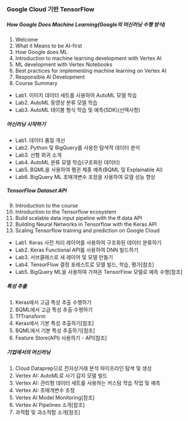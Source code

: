 ### Google Cloud 기반 TensorFlow

##### How Google Does Machine Learning(Google의 머신러닝 수행 방식)

1. Welcome
2. What it Means to be AI-first
3. How Google does ML
4. Introduction to machine learning development with Vertex AI
5. ML development with Vertex Notebooks
6. Best practices for implementing machine learning on Vertex AI
7. Responsible AI Development
8. Course Summary

- Lab1. 이미지 데이터 세트를 사용하여 AutoML 모델 학습
- Lab2. AutoML 동영상 분류 모델 학습
- Lab3. AutoML 테이블 형식 학습 및 예측(SDK)(선택사항)

##### 머신러닝 시작하기

- Lab1. 데이터 품질 개선
- Lab2. Python 및 BigQuery를 사용한 탐색적 데이터 분석
- Lab3. 선형 회귀 소개
- Lab4. AutoML 분류 모델 학습(구조화된 데이터)
- Lab5. BQML을 사용하여 펭귄 체중 예측(BQML 및 Explainable AI)
- Lab6. BigQuery ML 초매개변수 조정을 사용하여 모델 성능 향상

##### TensorFlow Dataset API

9. Introduction to the course
10. Introduction to the Tensorflow ecosystem
11. Build scalable data input pipeline with the tf.data API
12. Building Neural Networks in Tensorflow with the Keras API
13. Scaling Tensorflow training and prediction on Google Cloud

- Lab1. Keras 사전 처리 레이어를 사용하여 구조화된 데이터 분류하기
- Lab2. Keras Functional API를 사용하여 DNN 빌드하기
- Lab3. 서브클래스로 새 레이어 및 모델 만들기
- Lab4. TensorFlow 결정 포레스트로 모델 빌드, 학습, 평가[참조]
- Lab5. BigQuery ML을 사용하여 가져온 TensorFlow 모델로 예측 수행[참조]

##### 특성 추출

1. Keras에서 고급 특성 추출 수행하기
2. BQML에서 고급 특성 추출 수행하기
3. TfTransform
4. Keras에서 기본 특성 추출하기[참조]
5. BQML에서 기본 특성 추출하기[참조]
6. Feature Store(API) 사용하기 - API[참조]

##### 기업에서의 머신러닝

1. Cloud Dataprep으로 전자상거래 분석 파이프라인 탐색 및 생성
2. Vertex AI: AutoML로 사기 감지 모델 빌드
3. Vertex AI: 관리형 데이터 세트를 사용하는 커스텀 학습 작업 및 예측
4. Vertex AI: 초매개변수 조정
5. Vertex AI Model Monitoring[참조]
6. Vertex AI Pipelines 소개[참조]
7. 과적합 및 과소적합 소개[참조]
